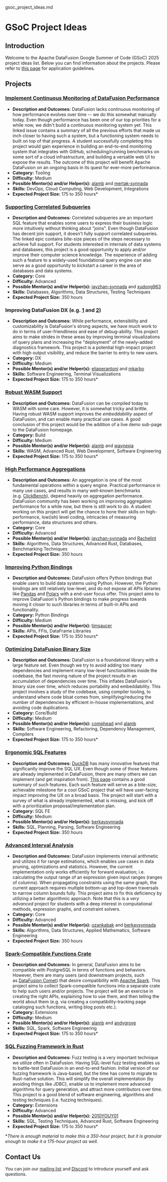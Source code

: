 gsoc_project_ideas.md

# GSoC Project Ideas

## Introduction

Welcome to the Apache DataFusion Google Summer of Code (GSoC) 2025 project ideas list. Below you can find information about the projects. Please refer to [this page](https://datafusion.apache.org/contributor-guide/gsoc_application_guidelines.html) for application guidelines.

## Projects

### [Implement Continuous Monitoring of DataFusion Performance](https://github.com/apache/datafusion/issues/5504)

- **Description and Outcomes:** DataFusion lacks continuous monitoring of how performance evolves over time -- we do this somewhat manually today. Even though performance has been one of our top priorities for a while now, we didn't build a continuous monitoring system yet. This linked issue contains a summary of all the previous efforts that made us inch closer to having such a system, but a functioning system needs to built on top of that progress. A student successfully completing this project would gain experience in building an end-to-end monitoring system that integrates with GitHub, scheduling/running benchmarks on some sort of a cloud infrastructure, and building a versatile web UI to expose the results. The outcome of this project will benefit Apache DataFusion on an ongoing basis in its quest for ever-more performance.
- **Category:** Tooling
- **Difficulty:** Medium
- **Possible Mentor(s) and/or Helper(s):** [alamb](https://github.com/alamb) and [mertak-synnada](https://github.com/mertak-synnada)
- **Skills:** DevOps, Cloud Computing, Web Development, Integrations
- **Expected Project Size:** 175 to 350 hours*

### [Supporting Correlated Subqueries](https://github.com/apache/datafusion/issues/5483)

- **Description and Outcomes:** Correlated subqueries are an important SQL feature that enables some users to express their business logic more intuitively without thinking about "joins". Even though DataFusion has decent join support, it doesn't fully support correlated subqueries. The linked epic contains bite-size pieces of the steps necessary to achieve full support. For students interested in internals of data systems and databases, this project is a good opportunity to apply and/or improve their computer science knowledge. The experience of adding such a feature to a widely-used foundational query engine can also serve as a good opportunity to kickstart a career in the area of databases and data systems.
- **Category:** Core
- **Difficulty:** Advanced
- **Possible Mentor(s) and/or Helper(s):** [jayzhan-synnada](https://github.com/jayzhan-synnada) and [xudong963](https://github.com/xudong963)
- **Skills:** Databases, Algorithms, Data Structures, Testing Techniques
- **Expected Project Size:** 350 hours

### Improving DataFusion DX (e.g. [1](https://github.com/apache/datafusion/issues/9371) and [2](https://github.com/apache/datafusion/issues/14429))

- **Description and Outcomes:** While performance, extensibility and customizability is DataFusion's strong aspects, we have much work to do in terms of user-friendliness and ease of debug-ability. This project aims to make strides in these areas by improving terminal visualizations of query plans and increasing the "deployment" of the newly-added diagnostics framework. This project is a potential high-impact project with high output visibility, and reduce the barrier to entry to new users.
- **Category:** DX
- **Difficulty:** Medium
- **Possible Mentor(s) and/or Helper(s):** [eliaperantoni](https://github.com/eliaperantoni) and [mkarbo](https://github.com/mkarbo)
- **Skills:** Software Engineering, Terminal Visualizations
- **Expected Project Size:** 175 to 350 hours*

### [Robust WASM Support](https://github.com/apache/datafusion/issues/13815)

- **Description and Outcomes:** DataFusion can be compiled today to WASM with some care. However, it is somewhat tricky and brittle. Having robust WASM support improves the *embeddability* aspect of DataFusion, and can enable many practical use cases. A good conclusion of this project would be the addition of a live demo sub-page to the DataFusion homepage.
- **Category:** Build
- **Difficulty:** Medium
- **Possible Mentor(s) and/or Helper(s):** [alamb](https://github.com/alamb) and [waynexia](https://github.com/waynexia)
- **Skills:** WASM, Advanced Rust, Web Development, Software Engineering
- **Expected Project Size:** 175 to 350 hours*

### [High Performance Aggregations](https://github.com/apache/datafusion/issues/7000)

- **Description and Outcomes:** An aggregation is one of the most fundamental operations within a query engine. Practical performance in many use cases, and results in many well-known benchmarks (e.g. [ClickBench](https://benchmark.clickhouse.com/)), depend heavily on aggregation performance. DataFusion community has been working on improving aggregation performance for a while now, but there is still work to do. A student working on this project will get the chance to hone their skills on high-performance, low(ish) level coding, intricacies of measuring performance, data structures and others.
- **Category:** Core
- **Difficulty:** Advanced
- **Possible Mentor(s) and/or Helper(s):** [jayzhan-synnada](https://github.com/jayzhan-synnada) and [Rachelint](https://github.com/Rachelint)
- **Skills:** Algorithms, Data Structures, Advanced Rust, Databases, Benchmarking Techniques
- **Expected Project Size:** 350 hours

### [Improving Python Bindings](https://github.com/apache/datafusion-python)

- **Description and Outcomes:** DataFusion offers Python bindings that enable users to build data systems using Python. However, the Python bindings are still relatively low-level, and do not expose all APIs libraries like [Pandas](https://pandas.pydata.org/) and [Polars](https://pola.rs/) with a end-user focus offer. This project aims to improve DataFusion's Python bindings to make progress towards moving it closer to such libraries in terms of built-in APIs and functionality.
- **Category:** Python Bindings
- **Difficulty:** Medium
- **Possible Mentor(s) and/or Helper(s):** [timsaucer](https://github.com/timsaucer)
- **Skills:** APIs, FFIs, DataFrame Libraries
- **Expected Project Size:** 175 to 350 hours*

### [Optimizing DataFusion Binary Size](https://github.com/apache/datafusion/issues/13816)

- **Description and Outcomes:** DataFusion is a foundational library with a large feature set. Even though we try to avoid adding too many dependencies and implement many low-level functionalities inside the codebase, the fast moving nature of the project results in an accumulation of dependencies over time. This inflates DataFusion's binary size over time, which reduces portability and embeddability. This project involves a study of the codebase, using compiler tooling, to understand where code bloat comes from, simplifying/reducing the number of dependencies by efficient in-house implementations, and avoiding code duplications.
- **Category:** Core/Build
- **Difficulty:** Medium
- **Possible Mentor(s) and/or Helper(s):** [comphead](https://github.com/comphead) and [alamb](https://github.com/alamb)
- **Skills:** Software Engineering, Refactoring, Dependency Management, Compilers
- **Expected Project Size:** 175 to 350 hours*

### [Ergonomic SQL Features](https://github.com/apache/datafusion/issues/14514)

- **Description and Outcomes:** [DuckDB](https://duckdb.org/) has many innovative features that significantly improve the SQL UX. Even though some of those features are already implemented in DataFusion, there are many others we can implement (and get inspiration from). [This page](https://duckdb.org/docs/sql/dialect/friendly_sql.html) contains a good summary of such features. Each such feature will serve as a bite-size, achievable milestone for a cool GSoC project that will have user-facing impact improving the UX on a broad basis. The project will start with a survey of what is already implemented, what is missing, and kick off with a prioritization proposal/implementation plan.
- **Category:** SQL FE
- **Difficulty:** Medium
- **Possible Mentor(s) and/or Helper(s):** [berkaysynnada](https://github.com/berkaysynnada)
- **Skills:** SQL, Planning, Parsing, Software Engineering
- **Expected Project Size:** 350 hours

### [Advanced Interval Analysis](https://github.com/apache/datafusion/issues/14515)

- **Description and Outcomes:** DataFusion implements interval arithmetic and utilizes it for range estimations, which enables use cases in data pruning, optimizations and statistics. However, the current implementation only works efficiently for forward evaluation; i.e. calculating the output range of an expression given input ranges (ranges of columns). When propagating constraints using the same graph, the current approach requires multiple bottom-up and top-down traversals to narrow column bounds fully. This project aims to fix this deficiency by utilizing a better algorithmic approach. Note that this is a *very advanced* project for students with a deep interest in computational methods, expression graphs, and constraint solvers.
- **Category:** Core
- **Difficulty:** Advanced
- **Possible Mentor(s) and/or Helper(s):** [ozankabak](https://github.com/ozankabak) and [berkaysynnada](https://github.com/berkaysynnada)
- **Skills:** Algorithms, Data Structures, Applied Mathematics, Software Engineering
- **Expected Project Size:** 350 hours

### [Spark-Compatible Functions Crate](https://github.com/apache/datafusion/issues/5600)

- **Description and Outcomes:** In general, DataFusion aims to be compatible with PostgreSQL in terms of functions and behaviors. However, there are many users (and downstream projects, such as [DataFusion Comet](https://datafusion.apache.org/comet/)) that desire compatibility with [Apache Spark](https://spark.apache.org/). This project aims to collect Spark-compatible functions into a separate crate to help such users and/or projects. The project will be an exercise in creating the right APIs, explaining how to use them, and then telling the world about them (e.g. via creating a compatibility-tracking page cataloging such functions, writing blog posts etc.).
- **Category:** Extensions
- **Difficulty:** Medium
- **Possible Mentor(s) and/or Helper(s):** [alamb](https://github.com/alamb) and [andygrove](https://github.com/andygrove)
- **Skills:** SQL, Spark, Software Engineering
- **Expected Project Size:** 175 to 350 hours*

### [SQL Fuzzing Framework in Rust](https://github.com/apache/datafusion/issues/14535)

- **Description and Outcomes:** Fuzz testing is a very important technique we utilize often in DataFusion. Having SQL-level fuzz testing enables us to battle-test DataFusion in an end-to-end fashion. Initial version of our fuzzing framework is Java-based, but the time has come to migrate to Rust-native solution. This will simplify the overall implementation (by avoiding things like JDBC), enable us to implement more advanced algorithms for query generation, and attract more contributors over time. This project is a good blend of software engineering, algorithms and testing techniques (i.e. fuzzing techniques).
- **Category:** Extensions
- **Difficulty:** Advanced
- **Possible Mentor(s) and/or Helper(s):** [2010YOUY01](https://github.com/2010YOUY01)
- **Skills:** SQL, Testing Techniques, Advanced Rust, Software Engineering
- **Expected Project Size:** 175 to 350 hours*

**There is enough material to make this a 350-hour project, but it is granular enough to make it a 175-hour project as well.*

## Contact Us

You can join our [mailing list](mailto:dev%40datafusion.apache.org) and [Discord](https://discord.gg/Q9eh6S2T) to introduce yourself and ask questions.
